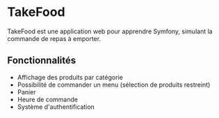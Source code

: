 # TakeFood

TakeFood est une application web pour apprendre Symfony, simulant la commande de repas à emporter.

## Fonctionnalités

- Affichage des produits par catégorie
- Possibilité de commander un menu (sélection de produits restreint)
- Panier
- Heure de commande
- Système d'authentification